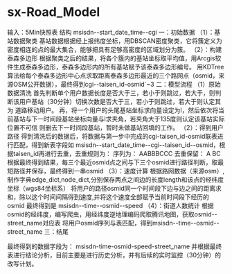 # sx-Road_Model
输入：5Min快照表
结构 msisdn--start_date_time--cgi
一：初始数据
（1）：基站数据聚类
基站数据根据经上报纬度坐标，用DBSCAN密度聚类，它将簇定义为密度相连的点的最大集合，能够把具有足够高密度的区域划分为簇。
（2）：构建泰森多边形
根据聚类之后的结果，将各个簇内的基站坐标取平均值，用Arcgis软件生成泰森多边形，泰森多边形内的所有基站赋予该泰森多边形编号。
用KDTree算法给每个泰森多边形中心点求取距离泰森多边形最近的三个路网点（osmid，来源OSM公开数据），最终得到cgi--taisen_id-osmid`~3
二：模型流程
（1）原始数据清洗
首先判断单个用户数据长度是否大于三，若小于则跳过，若大于，则判断该用户基站（30分钟）切换次数是否大于三，若小于则跳过，若大于则认定其为
道路移动用户。
再，将一个用户的头尾基站坐标求向量设定为l，然后依次将当前基站与下一时间段基站坐标向量与l求夹角，若夹角大于135度则认定该基站实际位置不可信
则删去下一时间段基站，暂时未做基站回填的工作。
（2）：得到用户路径
得到清洗后的数据后，将数据与第一步中完成的cgi-taisen_id-osmid联表进行匹配，得到新表字段如
msisdn--start_date_time--cgi--taisen_id--osmid，根据taisen_id再进行去重，去重规则为：
序列为：     AABBBCCC
去重保留：    A  BC   
根据最终得到结果，每三个最近osmid点之间与下三个osmid进行路径判断，取最短路径并保存，最终得到一串osmid
（3）：速度计算
根据路网数据（来源osm）,制作字典edge_dict,node_dict,分别保存两点之间边的长度length和该点的经纬度坐标（wgs84坐标系）
将用户的路径osmid同一个时间段下边与边之间的距离求和，除以这个时间间隔得到速度,并将这个速度全部赋予当前时间段下经历的osmid
最终得到是  msisdn--time--osmid--speed
（4）：街道人数统计
根据osmid的经纬度，编写爬虫，用经纬度逆地理编码爬取腾讯地图，获取osmid--street_name对应表
将用户osmid序列与表匹配，得到msisdn--time--osmid--street_name
三：结尾

最终得到的数据字段为：
msisdn-time-osmid-speed-street_name
并根据最终表进行结论分析，目前主要是进行历史分析，并有后续的实时监控（30分钟）的改写计划。
